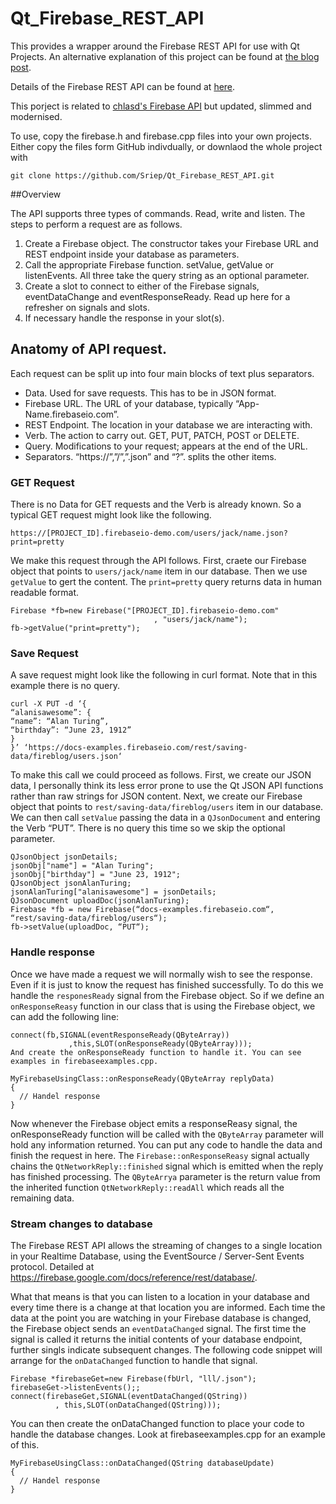 # Qt_Firebase_REST_API

This provides a wrapper around the Firebase REST API for use with Qt Projects. An alternative explanation of this project can be found at [the blog post](http://piersshepperson.co.uk/programming/2017/06/26/firebase-database-rest-api-qt/).  

Details of the Firebase REST API can be found at [here](https://firebase.google.com/docs/reference/rest/database/).

This porject is related to [chlasd's Firebase API](https://github.com/clkasd/qt-firebaseapi) but updated, slimmed and modernised.

To use, copy the firebase.h and firebase.cpp files into your own projects. Either copy the files form GitHub indivdually, or downlaod the whole project with 

`git clone https://github.com/Sriep/Qt_Firebase_REST_API.git`

##Overview

The API supports three types of commands. Read, write and listen. The steps to perform a request are as follows.

1. Create a Firebase object. The constructor takes your Firebase URL and REST endpoint inside your database as parameters.
2. Call the appropriate Firebase function. setValue, getValue or listenEvents. All three take the query string as an optional parameter.
3. Create a slot to connect to either of the Firebase signals, eventDataChange and eventResponseReady. Read up here for a refresher on signals and slots.
4. If necessary handle the response in your slot(s).

## Anatomy of API request.

Each request can be split up into four main blocks of text plus separators.

- Data. Used for save requests. This has to be in JSON format.
- Firebase URL. The URL of your database, typically “App-Name.firebaseio.com”.
- REST Endpoint. The location in your database we are interacting with.
- Verb. The action to carry out. GET, PUT, PATCH, POST or DELETE.
- Query. Modifications to your request; appears at the end of the URL.
- Separators. “https://”,”/”,”.json” and “?”. splits the other items.

### GET Request

There is no Data for GET requests and the Verb is already known. So a typical GET request might look like the following.

`https://[PROJECT_ID].firebaseio-demo.com/users/jack/name.json?print=pretty`

We make this request through the API follows. First, craete our Firebase object that points to `users/jack/name` item in our database. Then we use `getValue` to gert the content. The `print=pretty` query returns data in human readable format.

```
Firebase *fb=new Firebase("[PROJECT_ID].firebaseio-demo.com"
                                , "users/jack/name");
fb->getValue("print=pretty");
```

### Save Request

A save request might look like the following in curl format. Note that in this example there is no query.
```
curl -X PUT -d ‘{
“alanisawesome”: {
“name”: “Alan Turing”,
“birthday”: “June 23, 1912”
}
}’ ‘https://docs-examples.firebaseio.com/rest/saving-data/fireblog/users.json‘
```

To make this call we could proceed as follows. First, we create our JSON data, I personally think its less error prone to use the Qt JSON API functions rather than raw strings for JSON content. Next, we create our Firebase object that points to `rest/saving-data/fireblog/users` item in our database. We can then call `setValue` passing the data in a `QJsonDocument` and entering the Verb “PUT”. There is no query this time so we skip the optional parameter.

```
QJsonObject jsonDetails;
jsonObj["name"] = "Alan Turing";
jsonObj["birthday"] = "June 23, 1912";
QJsonObject jsonAlanTuring;
jsonAlanTuring["alanisawesome"] = jsonDetails;
QJsonDocument uploadDoc(jsonAlanTuring);
Firebase *fb = new Firebase(“docs-examples.firebaseio.com“, “rest/saving-data/fireblog/users“);
fb->setValue(uploadDoc, “PUT“);
```

### Handle response

Once we have made a request we will normally wish to see the response. Even if it is just to know the request has finished successfully. To do this we handle the `responesReady` signal from the Firebase object. So if we define an `onResponseReasy` function in our class that is using the Firebase object, we can add the following line:
```
connect(fb,SIGNAL(eventResponseReady(QByteArray)) 
             ,this,SLOT(onResponseReady(QByteArray)));
And create the onResponseReady function to handle it. You can see examples in firebaseexamples.cpp.

MyFirebaseUsingClass::onResponseReady(QByteArray replyData)
{
  // Handel response
}
```
Now whenever the Firebase object emits a responseReasy signal, the onResponseReady function will be called with the `QByteArray` parameter will hold any information returned. You can put any code to handle the data and finish the request in here. The `Firebase::onResponseReasy` signal actually chains the `QtNetworkReply::finished` signal which is emitted when the reply has finished processing. The `QByteArrya` parameter is the return value from the inherited function `QtNetworkReply::readAll` which reads all the remaining data.

### Stream changes to database

The Firebase REST API allows the streaming of changes to a single location in your Realtime Database, using the EventSource / Server-Sent Events protocol. Detailed at https://firebase.google.com/docs/reference/rest/database/.

What that means is that you can listen to a location in your database and every time there is a change at that location you are informed. Each time the data at the point you are watching in your Firebase database is changed, the Firebase object sends an `eventDataChanged` signal. The first time the signal is called it returns the initial contents of your database endpoint, further singls indicate subsequent changes. The following code snippet will arrange for the `onDataChanged` function to handle that signal.
```
Firebase *firebaseGet=new Firebase(fbUrl, "lll/.json");
firebaseGet->listenEvents();;
connect(firebaseGet,SIGNAL(eventDataChanged(QString))
          , this,SLOT(onDataChanged(QString)));
```
You can then create the onDataChanged function to place your code to handle the database changes. Look at firebaseexamples.cpp for an example of this.
```
MyFirebaseUsingClass::onDataChanged(QString databaseUpdate)
{
  // Handel response
}
```





